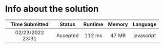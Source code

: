 # Info about the solution

|  Time Submitted  |  Status  | Runtime | Memory |  Language  |
| :--------------: | :------: | :-----: | :----: | :--------: |
| 02/23/2022 23:31 | Accepted | 112 ms  | 47 MB  | javascript |
